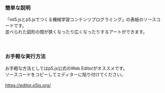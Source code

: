 ### 簡単な説明
「ml5.jsとp5.jsでつくる機械学習コンテンツプログラミング」の表紙のソースコードです。<br />
並べられた図形の間が狭くなったり広くなったりするアートができます。<br />
<br />
<br />
### お手軽な実行方法
お手軽な方法としてはp5.js公式のWeb Editorがオススメです。<br />
ソースコードをコピーしてエディターに貼り付けてください。<br />
<br />
https://editor.p5js.org/

